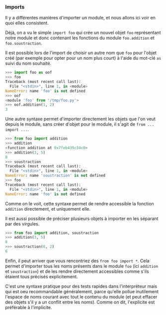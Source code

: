### Imports

Il y a différentes manières d'importer un module, et nous allons ici voir en quoi elles consistent.

Déjà, on a vu le simple `import foo` qui crée un nouvel objet `foo` représentant notre module et donc contenant les fonctions du module `foo.addition` et `foo.soustraction`.

Il est possible lors de l'import de choisir un autre nom que `foo` pour l'objet créé (par exemple pour opter pour un nom plus court) à l'aide du mot-clé `as` suivi du nom souhaité.

```python
>>> import foo as oof
>>> foo
Traceback (most recent call last):
  File "<stdin>", line 1, in <module>
NameError: name 'foo' is not defined
>>> oof
<module 'foo' from '/tmp/foo.py'>
>>> oof.addition(1, 2)
3
```

Une autre syntaxe permet d'importer directement les objets que l'on veut depuis le module, sans créer d'objet pour le module, il s'agit de `from ... import ...`.

```python
>>> from foo import addition
>>> addition
<function addition at 0x7feb439c34c0>
>>> addition(3, 5)
8
>>> soustraction
Traceback (most recent call last):
  File "<stdin>", line 1, in <module>
NameError: name 'soustraction' is not defined
>>> foo
Traceback (most recent call last):
  File "<stdin>", line 1, in <module>
NameError: name 'foo' is not defined
```

Comme on le voit, cette syntaxe permet de rendre accessible la fonction `addition` directement, et uniquement elle.

Il est aussi possible de préciser plusieurs objets à importer en les séparant par des virgules.

```python
>>> from foo import addition, soustraction
>>> addition(3, 5)
8
>>> soustraction(8, 2)
6
```

Enfin, il peut arriver que vous rencontriez des `from foo import *`.
Cela permet d'importer tous les noms présents dans le module `foo` (ici `addition` et `soustraction`) et de les rendre directement accessibles comme s'ils étaient tous précisés explicitement.

C'est une syntaxe pratique pour des tests rapides dans l'interpréteur mais qui est oeu recommandable généralement, parce qu'elle pollue inutilement l'espace de noms courant avec tout le contenu du module (et peut effacer des objets s'il y a un conflit entre les noms).
Comme on dit, l'explicite est préférable à l'implicite.
